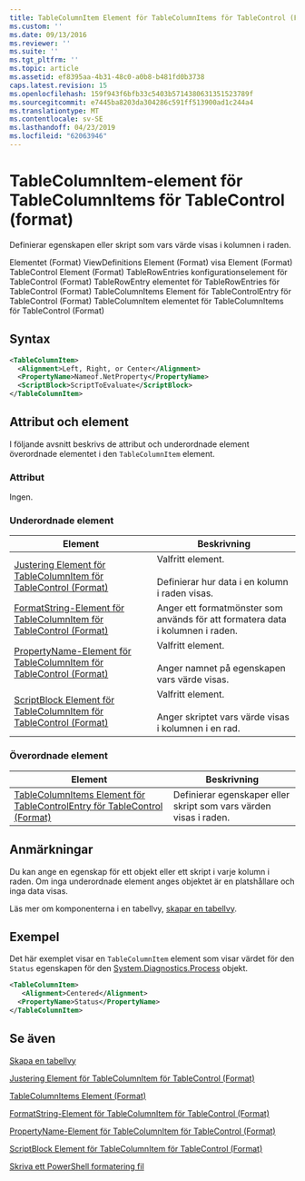 ```yaml
---
title: TableColumnItem Element för TableColumnItems för TableControl (Format) | Microsoft Docs
ms.custom: ''
ms.date: 09/13/2016
ms.reviewer: ''
ms.suite: ''
ms.tgt_pltfrm: ''
ms.topic: article
ms.assetid: ef8395aa-4b31-48c0-a0b8-b481fd0b3738
caps.latest.revision: 15
ms.openlocfilehash: 159f943f6bfb33c5403b5714380631351523789f
ms.sourcegitcommit: e7445ba8203da304286c591ff513900ad1c244a4
ms.translationtype: MT
ms.contentlocale: sv-SE
ms.lasthandoff: 04/23/2019
ms.locfileid: "62063946"
---
```

# <a name="tablecolumnitem-element-for-tablecolumnitems-for-tablecontrol-format"></a>TableColumnItem-element för TableColumnItems för TableControl (format)

Definierar egenskapen eller skript som vars värde visas i kolumnen i raden.

Elementet (Format) ViewDefinitions Element (Format) visa Element (Format) TableControl Element (Format) TableRowEntries konfigurationselement för TableControl (Format) TableRowEntry elementet för TableRowEntries för TableControl (Format) TableColumnItems Element för TableControlEntry för TableControl (Format) TableColumnItem elementet för TableColumnItems för TableControl (Format)

## <a name="syntax"></a>Syntax

```xml
<TableColumnItem>
  <Alignment>Left, Right, or Center</Alignment>
  <PropertyName>Nameof.NetProperty</PropertyName>
  <ScriptBlock>ScriptToEvaluate</ScriptBlock>
</TableColumnItem>
```

## <a name="attributes-and-elements"></a>Attribut och element

I följande avsnitt beskrivs de attribut och underordnade element överordnade elementet i den `TableColumnItem` element.

### <a name="attributes"></a>Attribut

Ingen.

### <a name="child-elements"></a>Underordnade element

|Element|Beskrivning|
|-------------|-----------------|
|[Justering Element för TableColumnItem för TableControl (Format)](./alignment-element-for-tablecolumnitem-for-tablecontrol-format.md)|Valfritt element.<br /><br /> Definierar hur data i en kolumn i raden visas.|
|[FormatString-Element för TableColumnItem för TableControl (Format)](./formatstring-element-for-tablecolumnitem-for-tablecontrol-format.md)|Anger ett formatmönster som används för att formatera data i kolumnen i raden.|
|[PropertyName-Element för TableColumnItem för TableControl (Format)](./propertyname-element-for-tablecolumnitem-for-tablecontrol-format.md)|Valfritt element.<br /><br /> Anger namnet på egenskapen vars värde visas.|
|[ScriptBlock Element för TableColumnItem för TableControl (Format)](./scriptblock-element-for-tablecolumnitem-for-tablecontrol-format.md)|Valfritt element.<br /><br /> Anger skriptet vars värde visas i kolumnen i en rad.|

### <a name="parent-elements"></a>Överordnade element

|Element|Beskrivning|
|-------------|-----------------|
|[TableColumnItems Element för TableControlEntry för TableControl (Format)](./tablecolumnitems-element-for-tablerowentry-for-tablecontrol-format.md)|Definierar egenskaper eller skript som vars värden visas i raden.|

## <a name="remarks"></a>Anmärkningar

Du kan ange en egenskap för ett objekt eller ett skript i varje kolumn i raden. Om inga underordnade element anges objektet är en platshållare och inga data visas.

Läs mer om komponenterna i en tabellvy, [skapar en tabellvy](./creating-a-table-view.md).

## <a name="example"></a>Exempel

Det här exemplet visar en `TableColumnItem` element som visar värdet för den `Status` egenskapen för den [System.Diagnostics.Process](/dotnet/api/System.Diagnostics.Process) objekt.

```xml
<TableColumnItem>
   <Alignment>Centered</Alignment>
  <PropertyName>Status</PropertyName>
</TableColumnItem>

```

## <a name="see-also"></a>Se även

[Skapa en tabellvy](./creating-a-table-view.md)

[Justering Element för TableColumnItem för TableControl (Format)](./alignment-element-for-tablecolumnitem-for-tablecontrol-format.md)

[TableColumnItems Element (Format)](./tablecolumnitems-element-for-tablerowentry-for-tablecontrol-format.md)

[FormatString-Element för TableColumnItem för TableControl (Format)](./formatstring-element-for-tablecolumnitem-for-tablecontrol-format.md)

[PropertyName-Element för TableColumnItem för TableControl (Format)](./propertyname-element-for-tablecolumnitem-for-tablecontrol-format.md)

[ScriptBlock Element för TableColumnItem för TableControl (Format)](./scriptblock-element-for-tablecolumnitem-for-tablecontrol-format.md)

[Skriva ett PowerShell formatering fil](./writing-a-powershell-formatting-file.md)
